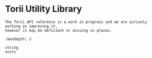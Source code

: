 # Torii Utility Library

```{warning}
The Torii API reference is a work in progress and we are actively working on improving it,
however it may be deficient or missing in places.
```

```{toctree}
:maxdepth: 2

string
units
```
